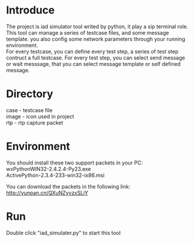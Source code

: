 Introduce
=====
The project is iad simulator tool writed by python, it play a sip terminal role.<br/>
This tool can manage a series of testcase files, and some message template. you also config some network parameters through your running environment.<br/>
For every testcase, you can define every test step, a series of test step contruct a full testcase. For every test step, you can select send message or wait messsage, that you can select message template or self defined message.<br/>

Directory
=====
case - testcase file<br/>
image - icon used in project<br/>
rtp - rtp capture packet<br/>

Environment
=====
You should install these two support packets in your PC:<br/>
wxPythonWIN32-2.4.2.4-Py23.exe<br/>
ActivePython-2.3.4-233-win32-ix86.msi<br/>

You can download the packets in the following link:<br/>
http://yunpan.cn/QXuNZyvzxSLjY<br/>

Run
=====
Double click "iad_simulater.py" to start this tool<br/>
